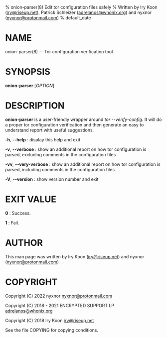 % onion-parser(8) Edit tor configuration files safely
% Written by Iry Koon (iry@riseup.net), Patrick Schleizer (adrelanos@whonix.org) and nyxnor (nyxnor@protonmail.com)
% default_date


# NAME

onion-parser(8) -- Tor configuration verification tool


# SYNOPSIS

**onion-parser** [*OPTION*]


# DESCRIPTION

**onion-parser** is a user-friendly wrapper around *tor --verify-config*. It will do a proper tor configuration verification and then generate an easy to understand report with useful suggestions.

**-h**, **--help**
: display this help and exit

**-v**, **--verbose**
: show an additional report on how tor configuration is parsed, excluding comments in the configuration files

**-vv**, **--very-verbose**
: show an additional report on how tor configuration is parsed, including comments in the configuration files

**-V**, **--version**
: show version number and exit


# EXIT VALUE

**0**
: Success.

**1**
: Fail.


# AUTHOR

This man page was written by Iry Koon (iry@riseup.net) and nyxnor (nyxnor@protonmail.com)


# COPYRIGHT

Copyright (C) 2022 nyxnor <nyxnor@protonmail.com>

Copyright (C) 2018 - 2021 ENCRYPTED SUPPORT LP <adrelanos@whonix.org>

Copyright (C) 2018 Iry Koon <iry@riseup.net>

See the file COPYING for copying conditions.
